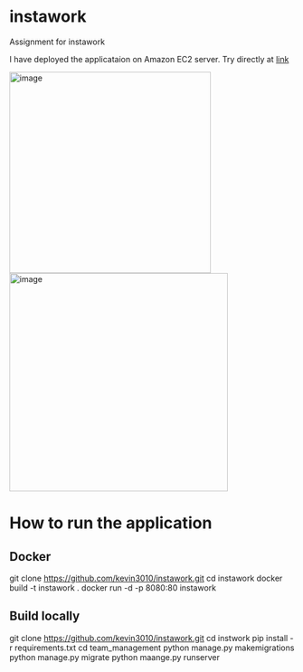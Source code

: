# instawork
Assignment for instawork

I have deployed the applicataion on Amazon EC2 server. 
Try directly at [link](http://3.137.198.14:8000/)


<img width="356" alt="image" src="https://github.com/kevin3010/instawork/assets/42439376/c7c029cf-8619-4a23-9d27-2fa84373c152">
<img width="386" alt="image" src="https://github.com/kevin3010/instawork/assets/42439376/d28a08c3-af81-4e58-b20d-75334ef1d14e">


# How to run the application 

## Docker
git clone https://github.com/kevin3010/instawork.git
cd instawork 
docker build -t instawork .
docker run -d -p 8080:80 instawork

## Build locally
git clone https://github.com/kevin3010/instawork.git
cd instwork
pip install -r requirements.txt
cd team_management
python manage.py makemigrations
python manage.py migrate
python maange.py runserver
